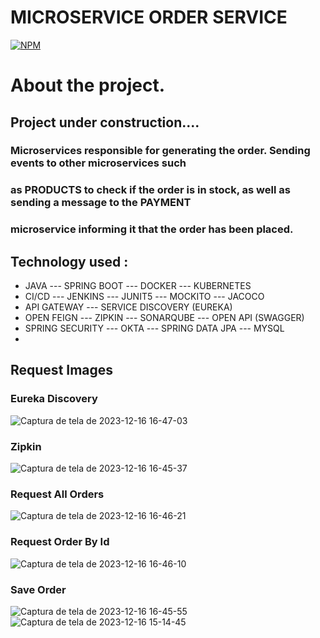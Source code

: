 # MICROSERVICE  ORDER SERVICE

[![NPM](https://img.shields.io/npm/l/react)](https://github.com/JoelMaciel/Product-Catalog/blob/readm/LICENCE)

# About the project.

## Project under construction....

### Microservices responsible for generating the order. Sending events to other microservices such
### as PRODUCTS to check if the order is in stock, as well as sending a message to the PAYMENT 
### microservice informing it that the order has been placed.

## Technology used :
-  JAVA ---  SPRING BOOT ---  DOCKER  ---   KUBERNETES
-  CI/CD ---  JENKINS ---  JUNIT5 ---  MOCKITO --- JACOCO
-  API GATEWAY ---  SERVICE DISCOVERY (EUREKA)
-  OPEN FEIGN ---  ZIPKIN --- SONARQUBE ---  OPEN API (SWAGGER)
-  SPRING SECURITY --- OKTA --- SPRING DATA JPA --- MYSQL
-
## Request Images

### Eureka Discovery
![Captura de tela de 2023-12-16 16-47-03](https://github.com/JoelMaciel/E-commerce-ORDER-SERVICE/assets/77079093/2d30f253-cfe4-47e6-a539-48a7f139c381)
###  Zipkin
![Captura de tela de 2023-12-16 16-45-37](https://github.com/JoelMaciel/E-commerce-ORDER-SERVICE/assets/77079093/24bbd805-ad58-4780-9c95-07c1534cbe8e)

### Request All Orders
![Captura de tela de 2023-12-16 16-46-21](https://github.com/JoelMaciel/E-commerce-ORDER-SERVICE/assets/77079093/44446647-1ce6-48f2-841b-4be14d96fd75)

### Request Order By Id
![Captura de tela de 2023-12-16 16-46-10](https://github.com/JoelMaciel/E-commerce-ORDER-SERVICE/assets/77079093/f1073570-3e7d-415e-922b-716e0a769267)

### Save Order
![Captura de tela de 2023-12-16 16-45-55](https://github.com/JoelMaciel/E-commerce-ORDER-SERVICE/assets/77079093/445c8519-d2d7-4ef3-a7f5-592324f3b854)
![Captura de tela de 2023-12-16 15-14-45](https://github.com/JoelMaciel/E-commerce-ORDER-SERVICE/assets/77079093/8d15eaf3-06c7-4adb-b058-db842ee16108)
